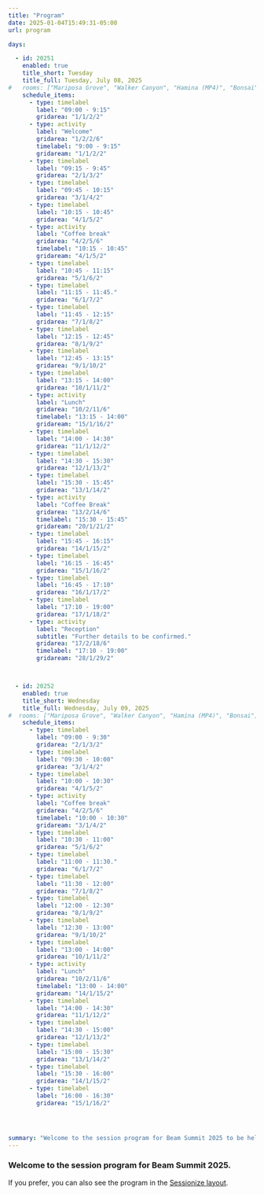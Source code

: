 ```yaml
---
title: "Program"
date: 2025-01-04T15:49:31-05:00
url: program

days: 

  - id: 20251
    enabled: true
    title_short: Tuesday
    title_full: Tuesday, July 08, 2025
#   rooms: ["Mariposa Grove", "Walker Canyon", "Hamina (MP4)", "Bonsai"]
    schedule_items: 
      - type: timelabel
        label: "09:00 - 9:15"
        gridarea: "1/1/2/2"
      - type: activity
        label: "Welcome"
        gridarea: "1/2/2/6"
        timelabel: "9:00 - 9:15"
        gridaream: "1/1/2/2"
      - type: timelabel
        label: "09:15 - 9:45"
        gridarea: "2/1/3/2"
      - type: timelabel
        label: "09:45 - 10:15"
        gridarea: "3/1/4/2"
      - type: timelabel
        label: "10:15 - 10:45"
        gridarea: "4/1/5/2"
      - type: activity
        label: "Coffee break"
        gridarea: "4/2/5/6"
        timelabel: "10:15 - 10:45"
        gridaream: "4/1/5/2"
      - type: timelabel
        label: "10:45 - 11:15"
        gridarea: "5/1/6/2"
      - type: timelabel
        label: "11:15 - 11:45."
        gridarea: "6/1/7/2"
      - type: timelabel
        label: "11:45 - 12:15"
        gridarea: "7/1/8/2"
      - type: timelabel
        label: "12:15 - 12:45"
        gridarea: "8/1/9/2"
      - type: timelabel
        label: "12:45 - 13:15"
        gridarea: "9/1/10/2"
      - type: timelabel
        label: "13:15 - 14:00"
        gridarea: "10/1/11/2"
      - type: activity
        label: "Lunch"
        gridarea: "10/2/11/6"
        timelabel: "13:15 - 14:00"
        gridaream: "15/1/16/2"
      - type: timelabel
        label: "14:00 - 14:30"
        gridarea: "11/1/12/2"
      - type: timelabel
        label: "14:30 - 15:30"
        gridarea: "12/1/13/2"
      - type: timelabel
        label: "15:30 - 15:45"
        gridarea: "13/1/14/2"
      - type: activity
        label: "Coffee Break"
        gridarea: "13/2/14/6"
        timelabel: "15:30 - 15:45"
        gridaream: "20/1/21/2"
      - type: timelabel
        label: "15:45 - 16:15"
        gridarea: "14/1/15/2"
      - type: timelabel
        label: "16:15 - 16:45"
        gridarea: "15/1/16/2"        
      - type: timelabel
        label: "16:45 - 17:10"
        gridarea: "16/1/17/2"
      - type: timelabel
        label: "17:10 - 19:00"
        gridarea: "17/1/18/2"
      - type: activity
        label: "Reception"
        subtitle: "Further details to be confirmed."
        gridarea: "17/2/18/6"
        timelabel: "17:10 - 19:00"
        gridaream: "28/1/29/2"



  - id: 20252
    enabled: true
    title_short: Wednesday
    title_full: Wednesday, July 09, 2025
#  rooms: ["Mariposa Grove", "Walker Canyon", "Hamina (MP4)", "Bonsai"]
    schedule_items: 
      - type: timelabel
        label: "09:00 - 9:30"
        gridarea: "2/1/3/2"
      - type: timelabel
        label: "09:30 - 10:00"
        gridarea: "3/1/4/2"
      - type: timelabel
        label: "10:00 - 10:30"
        gridarea: "4/1/5/2"
      - type: activity
        label: "Coffee break"
        gridarea: "4/2/5/6"
        timelabel: "10:00 - 10:30"
        gridaream: "3/1/4/2"
      - type: timelabel
        label: "10:30 - 11:00"
        gridarea: "5/1/6/2"
      - type: timelabel
        label: "11:00 - 11:30."
        gridarea: "6/1/7/2"
      - type: timelabel
        label: "11:30 - 12:00"
        gridarea: "7/1/8/2"
      - type: timelabel
        label: "12:00 - 12:30"
        gridarea: "8/1/9/2"
      - type: timelabel
        label: "12:30 - 13:00"
        gridarea: "9/1/10/2"
      - type: timelabel
        label: "13:00 - 14:00"
        gridarea: "10/1/11/2"
      - type: activity
        label: "Lunch"
        gridarea: "10/2/11/6"
        timelabel: "13:00 - 14:00"
        gridaream: "14/1/15/2"
      - type: timelabel
        label: "14:00 - 14:30"
        gridarea: "11/1/12/2"
      - type: timelabel
        label: "14:30 - 15:00"
        gridarea: "12/1/13/2"
      - type: timelabel
        label: "15:00 - 15:30"
        gridarea: "13/1/14/2"
      - type: timelabel
        label: "15:30 - 16:00"
        gridarea: "14/1/15/2"
      - type: timelabel
        label: "16:00 - 16:30"
        gridarea: "15/1/16/2" 




summary: "Welcome to the session program for Beam Summit 2025 to be held on July 8-9, 2025 in New York City"
---
```


### Welcome to the session program for Beam Summit 2025.

If you prefer, you can also see the program in the <a href="/program-sessionize">Sessionize layout</a>.

